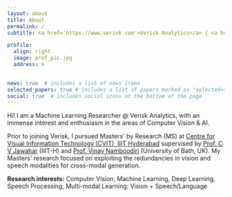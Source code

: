 ```yaml
---
layout: about
title: About
permalink: /
subtitle: <a href='https://www.verisk.com'>Verisk Analytics</a> | <a href='https://iiit.ac.in'> IIIT Hyderabad </a>

profile:
  align: right
  image: prof_pic.jpg
  address: >
    

news: true  # includes a list of news items
selected_papers: true # includes a list of papers marked as "selected={true}"
social: true  # includes social icons at the bottom of the page
---
```


Hi! I am a Machine Learning Researcher @ Verisk Analytics, with an immense interest and enthusiasm in the areas of Computer Vision & AI. 

Prior to joining Verisk, I pursued Masters' by Research (MS) at [Centre for Visual Information Technology (CVIT), IIIT Hyderabad](http://cvit.iiit.ac.in) supervised by [Prof. C V Jawahar](https://faculty.iiit.ac.in/~jawahar/index.html) (IIIT-H) and [Prof. Vinay Namboodiri](https://vinaypn.github.io) (University of Bath, UK). My Masters' research focused on exploiting the redundancies in vision and speech modalities for cross-modal generation. 

**Research interests:** Computer Vision, Machine Learning, Deep Learning, Speech Processing, Multi-modal Learning: Vision + Speech/Language <br><br>

